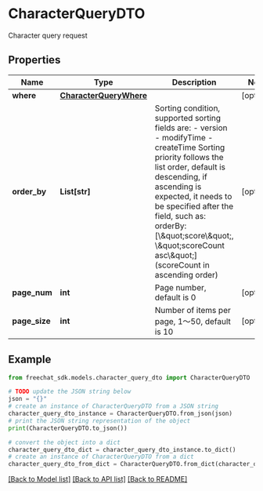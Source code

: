 # CharacterQueryDTO

Character query request

## Properties

Name | Type | Description | Notes
------------ | ------------- | ------------- | -------------
**where** | [**CharacterQueryWhere**](CharacterQueryWhere.md) |  | [optional] 
**order_by** | **List[str]** | Sorting condition, supported sorting fields are: - version - modifyTime - createTime  Sorting priority follows the list order, default is descending, if ascending is expected, it needs to be specified after the field, such as: orderBy: [\\\&quot;score\\\&quot;, \\\&quot;scoreCount asc\\\&quot;] (scoreCount in ascending order)  | [optional] 
**page_num** | **int** | Page number, default is 0 | [optional] 
**page_size** | **int** | Number of items per page, 1～50, default is 10 | [optional] 

## Example

```python
from freechat_sdk.models.character_query_dto import CharacterQueryDTO

# TODO update the JSON string below
json = "{}"
# create an instance of CharacterQueryDTO from a JSON string
character_query_dto_instance = CharacterQueryDTO.from_json(json)
# print the JSON string representation of the object
print(CharacterQueryDTO.to_json())

# convert the object into a dict
character_query_dto_dict = character_query_dto_instance.to_dict()
# create an instance of CharacterQueryDTO from a dict
character_query_dto_from_dict = CharacterQueryDTO.from_dict(character_query_dto_dict)
```
[[Back to Model list]](../README.md#documentation-for-models) [[Back to API list]](../README.md#documentation-for-api-endpoints) [[Back to README]](../README.md)


